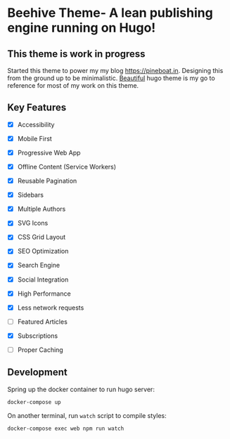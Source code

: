 # Beehive Theme- A lean publishing engine running on Hugo!

## This theme is work in progress
Started this theme to power my my blog https://pineboat.in. Designing this from the ground up to be minimalistic. [Beautiful](https://github.com/halogenica/beautifulhugo) hugo theme is my go to reference for most of my work on this theme.

## Key Features
- [X] Accessibility
- [x] Mobile First
- [x] Progressive Web App
- [x] Offline Content (Service Workers)
- [x] Reusable Pagination
- [x] Sidebars
- [x] Multiple Authors
- [X] SVG Icons
- [X] CSS Grid Layout
- [X] SEO Optimization
- [X] Search Engine
- [X] Social Integration
- [X] High Performance
- [X] Less network requests
- [ ] Featured Articles
- [X] Subscriptions
- [ ] Proper Caching 


## Development

Spring up the docker container to run hugo server:

```sh
docker-compose up
```

On another terminal, run `watch` script to compile styles:

```
docker-compose exec web npm run watch
```